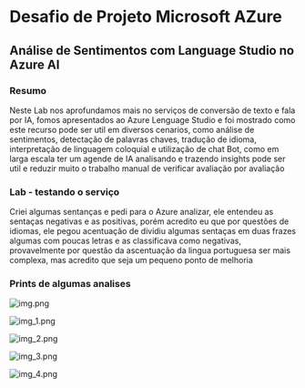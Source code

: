 # Desafio de Projeto Microsoft AZure
## Análise de Sentimentos com Language Studio no Azure AI

### Resumo

Neste Lab nos aprofundamos mais no serviços de conversão de texto e fala por IA, fomos apresentados ao Azure Lenguage Studio
e foi mostrado como este recurso pode ser util em diversos cenarios, como análise de sentimentos, detectação de palavras chaves,
tradução de idioma, interpretação de linguagem coloquial e utilização de chat Bot, como em larga escala ter um agende de IA analisando e trazendo insights pode ser util e reduzir muito o trabalho
manual de verificar avaliação por avaliação

###  Lab - testando o serviço
Criei algumas sentanças e pedi para o Azure analizar, ele entendeu as sentaças negativas e as positivas, porém acredito eu
que por questões de idiomas, ele pegou acentuação de dividiu algumas sentaças em duas frazes algumas com poucas letras e as classificava como negativas,
provavelmente por questão da ascentuação da lingua portuguesa ser mais complexa, mas acredito que seja um pequeno ponto de melhoria

### Prints de algumas analises
![img.png](img.png)

![img_1.png](img_1.png)

![img_2.png](img_2.png)

![img_3.png](img_3.png)

![img_4.png](img_4.png)